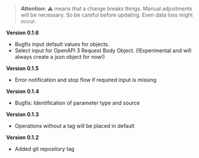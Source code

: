 > **Attention:** ⚠️ means that a change breaks things. Manual adjustments will be necessary. So be careful before updating. Even data loss might occur.

**Version 0.1.6**

- Bugfix input default values for objects. 
- Select input for OpenAPI 3 Request Body Object. (!Experimental and will always create a json object for now!)

**Version 0.1.5**

- Error notification and stop flow if required input is missing

**Version 0.1.4**

- Bugfix: Identification of parameter type and source

**Version 0.1.3**

- Operations without a tag will be placed in default

**Version 0.1.2**

- Added git repository tag